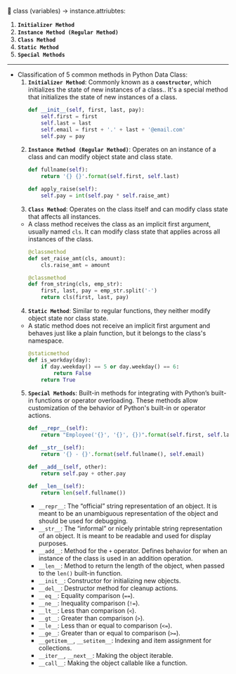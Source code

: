 🧠 class (variables) -> instance.attriubtes:
1. **`Initializer Method`**
2. **`Instance Method (Regular Method)`**
3. **`Class Method`**
4. **`Static Method`**
5. **`Special Methods`**
___
- Classification of 5 common methods in Python Data Class:
   1. **`Initializer Method`**: Commonly known as a **`constructor`**, which initializes the state of new instances of a class.. It's a special method that initializes the state of new instances of a class.
        ```py
        def __init__(self, first, last, pay):
            self.first = first
            self.last = last
            self.email = first + '.' + last + '@email.com'
            self.pay = pay
        ```
   2. **`Instance Method (Regular Method)`**: Operates on an instance of a class and can modify object state and class state.
        ```py
        def fullname(self):
            return '{} {}'.format(self.first, self.last)

        def apply_raise(self):
            self.pay = int(self.pay * self.raise_amt)
        ```
   3. **`Class Method`**: Operates on the class itself and can modify class state that affects all instances.
    - A class method receives the class as an implicit first argument, usually named `cls`. It can modify class state that applies across all instances of the class.
        ```py
        @classmethod
        def set_raise_amt(cls, amount):
            cls.raise_amt = amount

        @classmethod
        def from_string(cls, emp_str):
            first, last, pay = emp_str.split('-')
            return cls(first, last, pay)
        ```
   4. **`Static Method`**: Similar to regular functions, they neither modify object state nor class state.
    - A static method does not receive an implicit first argument and behaves just like a plain function, but it belongs to the class's namespace.
        ```py
        @staticmethod
        def is_workday(day):
            if day.weekday() == 5 or day.weekday() == 6:
                return False
            return True
        ```
   5. **`Special Methods`**: Built-in methods for integrating with Python’s built-in functions or operator overloading. These methods allow customization of the behavior of Python's built-in or operator actions.
        ```py
        def __repr__(self):
            return "Employee('{}', '{}', {})".format(self.first, self.last, self.pay)

        def __str__(self):
            return '{} - {}'.format(self.fullname(), self.email)

        def __add__(self, other):
            return self.pay + other.pay

        def __len__(self):
            return len(self.fullname())
        ```
        - `__repr__`: The “official” string representation of an object. It is meant to be an unambiguous representation of the object and should be used for debugging.
        - `__str__`: The “informal” or nicely printable string representation of an object. It is meant to be readable and used for display purposes.
        - `__add__`: Method for the `+` operator. Defines behavior for when an instance of the class is used in an addition operation.
        - `__len__`: Method to return the length of the object, when passed to the `len()` built-in function.
        - `__init__`: Constructor for initializing new objects.
        - `__del__`: Destructor method for cleanup actions.
        - `__eq__`: Equality comparison (`==`).
        - `__ne__`: Inequality comparison (`!=`).
        - `__lt__`: Less than comparison (`<`).
        - `__gt__`: Greater than comparison (`>`).
        - `__le__`: Less than or equal to comparison (`<=`).
        - `__ge__`: Greater than or equal to comparison (`>=`).
        - `__getitem__`, `__setitem__`: Indexing and item assignment for collections.
        - `__iter__`, `__next__`: Making the object iterable.
        - `__call__`: Making the object callable like a function.
